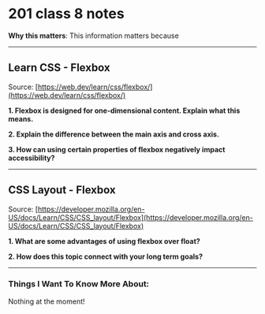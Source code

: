 # 201 class 8 notes

**Why this matters**: This information matters because

------------------------------------

## Learn CSS - Flexbox

Source: [https://web.dev/learn/css/flexbox/](https://web.dev/learn/css/flexbox/)

**1. Flexbox is designed for one-dimensional content. Explain what this means.**



**2. Explain the difference between the main axis and cross axis.**



**3. How can using certain properties of flexbox negatively impact accessibility?**



-----------------------------


## CSS Layout - Flexbox

Source: [https://developer.mozilla.org/en-US/docs/Learn/CSS/CSS_layout/Flexbox](https://developer.mozilla.org/en-US/docs/Learn/CSS/CSS_layout/Flexbox)

**1. What are some advantages of using flexbox over float?**



**2. How does this topic connect with your long term goals?**



------------------------------------
### Things I Want To Know More About:
Nothing at the moment!